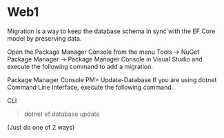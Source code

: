 # Web1
Migration is a way to keep the database schema in sync with the EF Core model by preserving data.

Open the Package Manager Console from the menu Tools -> NuGet Package Manager -> Package Manager Console in Visual Studio and execute the following command to add a migration.

Package Manager Console
PM> Update-Database
If you are using dotnet Command Line Interface, execute the following command.

CLI
> dotnet ef database update

(Just do one of 2 ways)